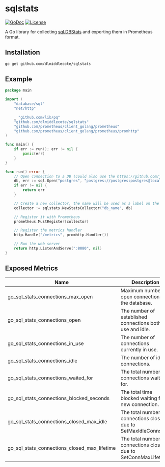 # sqlstats

[![GoDoc](https://godoc.org/github.com/dlmiddlecote/sqlstats?status.svg)](http://godoc.org/github.com/dlmiddlecote/sqlstats)
[![License](https://img.shields.io/github/license/dlmiddlecote/sqlstats.svg)](https://github.com/dlmiddlecote/sqlstats/blob/master/LICENSE)

A Go library for collecting [sql.DBStats](https://golang.org/pkg/database/sql/#DBStats) and exporting them in Prometheus format.

## Installation

```bash
go get github.com/dlmiddlecote/sqlstats
```

## Example

```go
package main

import (
	"database/sql"
	"net/http"

	_ "github.com/lib/pq"
	"github.com/dlmiddlecote/sqlstats"
	"github.com/prometheus/client_golang/prometheus"
	"github.com/prometheus/client_golang/prometheus/promhttp"
)

func main() {
	if err := run(); err != nil {
		panic(err)
	}
}

func run() error {
    // Open connection to a DB (could also use the https://github.com/jmoiron/sqlx library)
	db, err := sql.Open("postgres", "postgres://postgres:postgres@localhost:5432/postgres")
	if err != nil {
		return err
	}

    // Create a new collector, the name will be used as a label on the metrics
    collector := sqlstats.NewStatsCollector("db_name", db)

    // Register it with Prometheus
	prometheus.MustRegister(collector)

    // Register the metrics handler
	http.Handle("/metrics", promhttp.Handler())

    // Run the web server
	return http.ListenAndServe(":8080", nil)
}
```

## Exposed Metrics

| Name                                         | Description                                                       | Labels  |
|----------------------------------------------|-------------------------------------------------------------------|---------|
| go_sql_stats_connections_max_open            | Maximum number of open connections to the database.               | db_name |
| go_sql_stats_connections_open                | The number of established connections both in use and idle.       | db_name |
| go_sql_stats_connections_in_use              | The number of connections currently in use.                       | db_name |
| go_sql_stats_connections_idle                | The number of idle connections.                                   | db_name |
| go_sql_stats_connections_waited_for          | The total number of connections waited for.                       | db_name |
| go_sql_stats_connections_blocked_seconds     | The total time blocked waiting for a new connection.              | db_name |
| go_sql_stats_connections_closed_max_idle     | The total number of connections closed due to SetMaxIdleConns.    | db_name |
| go_sql_stats_connections_closed_max_lifetime | The total number of connections closed due to SetConnMaxLifetime. | db_name |
